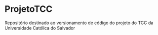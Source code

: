 # ProjetoTCC
Repositório destinado ao versionamento de código do projeto do TCC da Universidade Católica do Salvador 
